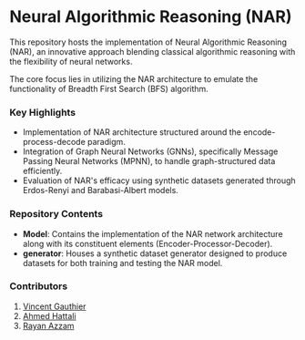 # Neural Algorithmic Reasoning (NAR)

This repository hosts the implementation of Neural Algorithmic Reasoning (NAR), an innovative approach blending classical algorithmic reasoning with the flexibility of neural networks.

The core focus lies in utilizing the NAR architecture to emulate the functionality of Breadth First Search (BFS) algorithm.

### Key Highlights
- Implementation of NAR architecture structured around the encode-process-decode paradigm.
- Integration of Graph Neural Networks (GNNs), specifically Message Passing Neural Networks (MPNN), to handle graph-structured data efficiently.
- Evaluation of NAR's efficacy using synthetic datasets generated through Erdos-Renyi and Barabasi-Albert models.

### Repository Contents
- **Model**: Contains the implementation of the NAR network architecture along with its constituent elements (Encoder-Processor-Decoder).
- **generator**: Houses a synthetic dataset generator designed to produce datasets for both training and testing the NAR model.

### Contributors
1. [Vincent Gauthier](https://github.com/vgauthier)
2. [Ahmed Hattali](https://github.com/hattaliahmed)
3. [Rayan Azzam](https://github.com/rayanhazzam)